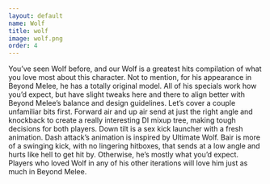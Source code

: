 ```yaml
---
layout: default
name: Wolf
title: wolf
image: wolf.png
order: 4
---
```

You’ve seen Wolf before, and our Wolf is a greatest hits compilation of what you love most about this character. Not to mention, for his appearance in Beyond Melee, he has a totally original model. All of his specials work how you’d expect, but have slight tweaks here and there to align better with Beyond Melee’s balance and design guidelines. Let’s cover a couple unfamiliar bits first. Forward air and up air send at just the right angle and knockback to create a really interesting DI mixup tree, making tough decisions for both players. Down tilt is a sex kick launcher with a fresh animation. Dash attack’s animation is inspired by Ultimate Wolf. Bair is more of a swinging kick, with no lingering hitboxes, that sends at a low angle and hurts like hell to get hit by. Otherwise, he’s mostly what you’d expect. Players who loved Wolf in any of his other iterations will love him just as much in Beyond Melee.
